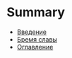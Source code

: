 # Summary

* [Введение](README.md)
* [Бремя славы](TheWeightOfGlory.md)
* [Оглавление](SUMMARY.md)


